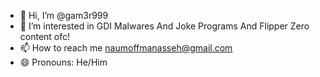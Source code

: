 - 👋 Hi, I’m @gam3r999
- 👀 I’m interested in GDI Malwares And Joke Programs And Flipper Zero content ofc!
- 📫 How to reach me naumoffmanasseh@gmail.com
- 😄 Pronouns: He/Him
